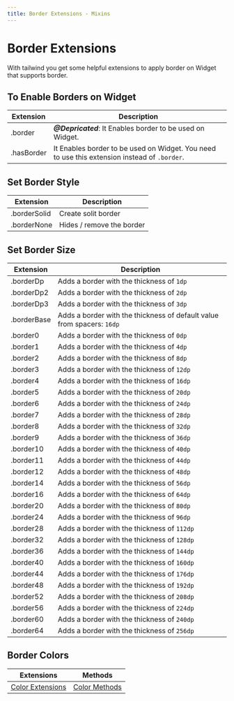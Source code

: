 ```yaml
---
title: Border Extensions - Mixins
---
```


# Border Extensions

With tailwind you get some helpful extensions to apply border on Widget that supports border.

## To Enable Borders on Widget

| Extension  | Description                                                                                  |
| ---------- | -------------------------------------------------------------------------------------------- |
| .border    | **_@Depricated_**: It Enables border to be used on Widget.                                   |
| .hasBorder | It Enables border to be used on Widget. You need to use this extension instead of `.border`. |

## Set Border Style

| Extension    | Description               |
| ------------ | ------------------------- |
| .borderSolid | Create solit border       |
| .borderNone  | Hides / remove the border |

## Set Border Size

| Extension   | Description                                                            |
| ----------- | ---------------------------------------------------------------------- |
| .borderDp   | Adds a border with the thickness of `1dp`                              |
| .borderDp2  | Adds a border with the thickness of `2dp`                              |
| .borderDp3  | Adds a border with the thickness of `3dp`                              |
| .borderBase | Adds a border with the thickness of default value from spacers: `16dp` |
| .border0    | Adds a border with the thickness of `0dp`                              |
| .border1    | Adds a border with the thickness of `4dp`                              |
| .border2    | Adds a border with the thickness of `8dp`                              |
| .border3    | Adds a border with the thickness of `12dp`                             |
| .border4    | Adds a border with the thickness of `16dp`                             |
| .border5    | Adds a border with the thickness of `20dp`                             |
| .border6    | Adds a border with the thickness of `24dp`                             |
| .border7    | Adds a border with the thickness of `28dp`                             |
| .border8    | Adds a border with the thickness of `32dp`                             |
| .border9    | Adds a border with the thickness of `36dp`                             |
| .border10   | Adds a border with the thickness of `40dp`                             |
| .border11   | Adds a border with the thickness of `44dp`                             |
| .border12   | Adds a border with the thickness of `48dp`                             |
| .border14   | Adds a border with the thickness of `56dp`                             |
| .border16   | Adds a border with the thickness of `64dp`                             |
| .border20   | Adds a border with the thickness of `80dp`                             |
| .border24   | Adds a border with the thickness of `96dp`                             |
| .border28   | Adds a border with the thickness of `112dp`                            |
| .border32   | Adds a border with the thickness of `128dp`                            |
| .border36   | Adds a border with the thickness of `144dp`                            |
| .border40   | Adds a border with the thickness of `160dp`                            |
| .border44   | Adds a border with the thickness of `176dp`                            |
| .border48   | Adds a border with the thickness of `192dp`                            |
| .border52   | Adds a border with the thickness of `208dp`                            |
| .border56   | Adds a border with the thickness of `224dp`                            |
| .border60   | Adds a border with the thickness of `240dp`                            |
| .border64   | Adds a border with the thickness of `256dp`                            |

## Border Colors

| Extensions                                                  | Methods                                               |
| ----------------------------------------------------------- | ----------------------------------------------------- |
| [Color Extensions](/extensions/mixins/colors#border-colors) | [Color Methods](/methods/mixins/colors#border-colors) |
